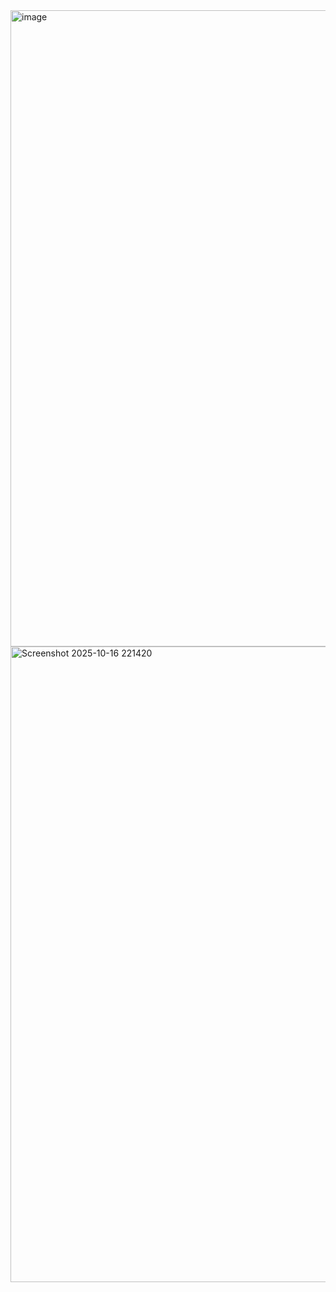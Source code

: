<img width="1919" height="1018" alt="image" src="https://github.com/user-attachments/assets/ea6c4e79-174f-4ebc-b10b-a71980ceffb8" />
<img width="1919" height="1017" alt="Screenshot 2025-10-16 221420" src="https://github.com/user-attachments/assets/c41d026b-f853-4cf4-8e3a-caa864fc6fa0" />
